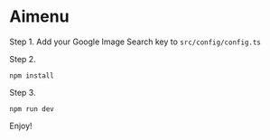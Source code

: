 # Aimenu

Step 1. Add your Google Image Search key to `src/config/config.ts`

Step 2.

```npm install```

Step 3.

```npm run dev```

Enjoy!